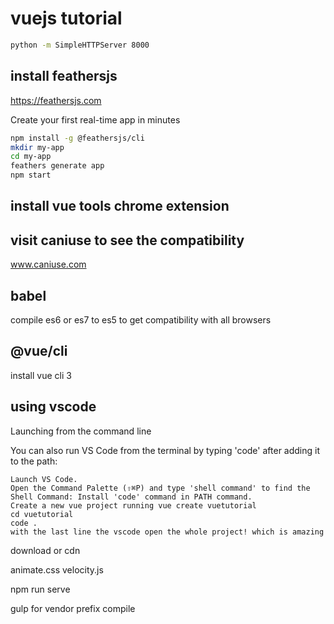 # vuejs tutorial

```bash
python -m SimpleHTTPServer 8000
```

## install feathersjs
https://feathersjs.com

Create your first real-time app in minutes

```bash
npm install -g @feathersjs/cli
mkdir my-app
cd my-app
feathers generate app
npm start
```

## install vue tools chrome extension

## visit caniuse to see the compatibility
www.caniuse.com

## babel
compile es6 or es7 to es5 to get compatibility with all browsers

## @vue/cli
install vue cli 3

## using vscode
Launching from the command line

You can also run VS Code from the terminal by typing 'code' after adding it to the path:

    Launch VS Code.
    Open the Command Palette (⇧⌘P) and type 'shell command' to find the Shell Command: Install 'code' command in PATH command.
    Create a new vue project running vue create vuetutorial
    cd vuetutorial
    code . 
    with the last line the vscode open the whole project! which is amazing
    

download or cdn

animate.css
velocity.js


npm run serve

gulp for vendor prefix compile
